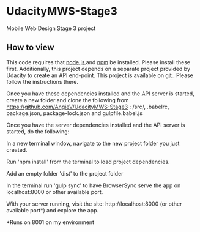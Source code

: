 # UdacityMWS-Stage3
Mobile Web Design Stage 3 project

## How to view

This code requires that [node.js ](https://nodejs.org/en/download/) and [npm](https://www.npmjs.com/get-npm) be installed. Please install these first. Additionally, this project depends on a separate project provided by Udacity to create an API end-point. This project is available on [git ](https://github.com/udacity/mws-restaurant-stage-3). Please follow the instructions there.

Once you have these dependencies installed and the API server is started, create a new folder and clone the following from https://github.com/AngieV/UdacityMWS-Stage3 : /src/, .babelrc, package.json, package-lock.json and gulpfile.babel.js

Once you have the server dependencies installed and the API server is started, do the following:

In a new terminal window, navigate to the new project folder you just created.

Run 'npm install' from the terminal to load project dependencies.

Add an empty folder 'dist' to the project folder

In the terminal run 'gulp sync' to have BrowserSync serve the app on localhost:8000 or other available port.

With your server running, visit the site: http://localhost:8000 (or other available port*) and explore the app.


*Runs on 8001 on my environment